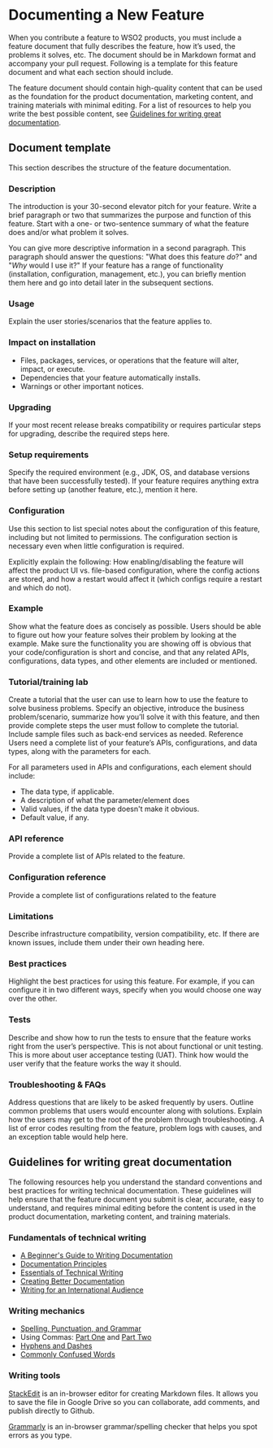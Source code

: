 ﻿Documenting a New Feature
=========================

When you contribute a feature to WSO2 products, you must include a feature document that fully describes the feature, how it’s used, the problems it solves, etc. The document should be in Markdown format and accompany your pull request. Following is a template for this feature document and what each section should include. 

The feature document should contain high-quality content that can be used as the foundation for the product documentation, marketing content, and training materials with minimal editing. For a list of resources to help you write the best possible content, see [Guidelines for writing great documentation](#guidelines-for-writing-great-documentation).

Document template
-----------------
This section describes the structure of the feature documentation.

### Description

The introduction is your 30-second elevator pitch for your feature. Write a brief paragraph or two that summarizes the purpose and function of this feature. Start with a one- or two-sentence summary of what the feature does and/or what problem it solves. 

You can give more descriptive information in a second paragraph. This paragraph should answer the questions: "What does this feature *do*?" and "*Why* would I use it?" If your feature has a range of functionality (installation, configuration, management, etc.), you can briefly mention them here and go into detail later in the subsequent sections.
### Usage
Explain the user stories/scenarios that the feature applies to. 

### Impact on installation
* Files, packages, services, or operations that the feature will alter, impact, or execute.
* Dependencies that your feature automatically installs.
* Warnings or other important notices.

### Upgrading
If your most recent release breaks compatibility or requires particular steps for upgrading, describe the required steps here.

### Setup requirements
Specify the required environment (e.g., JDK, OS, and database versions that have been successfully tested). If your feature requires anything extra before setting up (another feature, etc.), mention it here. 

### Configuration
Use this section to list special notes about the configuration of this feature, including but not limited to permissions. The configuration section is necessary even when little configuration is required. 

Explicitly explain the following: 
How enabling/disabling the feature will affect the product UI vs. file-based configuration, where the config actions are stored, and how a restart would affect it (which configs require a restart and which do not). 

### Example
Show what the feature does as concisely as possible. Users should be able to figure out how your feature solves their problem by looking at the example. Make sure the functionality you are showing off is obvious that your code/configuration is short and concise, and that any related APIs, configurations, data types, and other elements are included or mentioned. 

### Tutorial/training lab
Create a tutorial that the user can use to learn how to use the feature to solve business problems. Specify an objective, introduce the business problem/scenario, summarize how you’ll solve it with this feature, and then provide complete steps the user must follow to complete the tutorial. Include sample files such as back-end services as needed. 
Reference
Users need a complete list of your feature’s APIs, configurations, and data types, along with the parameters for each. 

For all parameters used in APIs and configurations, each element should include:

  * The data type, if applicable.
  * A description of what the parameter/element does
  * Valid values, if the data type doesn't make it obvious.
  * Default value, if any.

### API reference
Provide a complete list of APIs related to the feature.

### Configuration reference
Provide a complete list of configurations related to the feature

### Limitations
Describe infrastructure compatibility, version compatibility, etc. If there are known issues, include them under their own heading here.

### Best practices
Highlight the best practices for using this feature. For example, if you can configure it in two different ways, specify when you would choose one way over the other. 

### Tests
Describe and show how to run the tests to ensure that the feature works right from the user’s perspective. This is not about functional or unit testing. This is more about user acceptance testing (UAT). Think how would the user verify that the feature works the way it should. 

### Troubleshooting & FAQs
Address questions that are likely to be asked frequently by users. Outline common problems that users would encounter along with solutions. Explain how the users may get to the root of the problem through troubleshooting. A list of error codes resulting from the feature, problem logs with causes, and an exception table would help here. 

## Guidelines for writing great documentation
The following resources help you understand the standard conventions and best practices for writing technical documentation. These guidelines will help ensure that the feature document you submit is clear, accurate, easy to understand, and requires minimal editing before the content is used in the product documentation, marketing content, and training materials. 

### Fundamentals of technical writing

- [A Beginner's Guide to Writing
   Documentation](http://www.writethedocs.org/guide/writing/beginners-guide-to-docs/)
-  [Documentation
   Principles](http://www.writethedocs.org/guide/writing/docs-principles/)
- [Essentials of Technical
   Writing](http://jacquelynwheeler.blogspot.com/2017/07/essentials-of-technical-writing.html)
- [Creating Better
   Documentation](https://www.techrepublic.com/blog/10-things/10-things-you-can-do-to-create-better-documentation/)
- [Writing for an International Audience](https://wiki.ubuntu.com/DocumentationTeam/StyleGuide/InternationalAudience) 

### Writing mechanics
- [Spelling, Punctuation, and Grammar](https://wiki.ubuntu.com/DocumentationTeam/StyleGuide/SpellingPunctuationGrammar) 
- Using Commas: [Part One](http://jacquelynwheeler.blogspot.com/2017/06/using-commas-part-one.html) and [Part Two](http://jacquelynwheeler.blogspot.com/2017/06/using-commas-part-two.html)
- [Hyphens and Dashes](http://jacquelynwheeler.blogspot.com/2017/07/hyphens-and-dashes.html)
- [Commonly Confused Words](https://wiki.ubuntu.com/DocumentationTeam/StyleGuide/CommonlyConfusedWords) 

### Writing tools
[StackEdit](https://stackedit.io/) is an in-browser editor for creating Markdown files. It allows you to save the file in Google Drive so you can collaborate, add comments, and publish directly to Github.

[Grammarly](https://www.grammarly.com/) is an in-browser grammar/spelling checker that helps you spot errors as you type. 